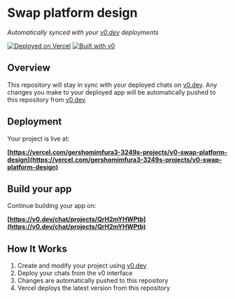 # Swap platform design

*Automatically synced with your [v0.dev](https://v0.dev) deployments*

[![Deployed on Vercel](https://img.shields.io/badge/Deployed%20on-Vercel-black?style=for-the-badge&logo=vercel)](https://vercel.com/gershomimfura3-3249s-projects/v0-swap-platform-design)
[![Built with v0](https://img.shields.io/badge/Built%20with-v0.dev-black?style=for-the-badge)](https://v0.dev/chat/projects/QrH2mYHWPtb)

## Overview

This repository will stay in sync with your deployed chats on [v0.dev](https://v0.dev).
Any changes you make to your deployed app will be automatically pushed to this repository from [v0.dev](https://v0.dev).

## Deployment

Your project is live at:

**[https://vercel.com/gershomimfura3-3249s-projects/v0-swap-platform-design](https://vercel.com/gershomimfura3-3249s-projects/v0-swap-platform-design)**

## Build your app

Continue building your app on:

**[https://v0.dev/chat/projects/QrH2mYHWPtb](https://v0.dev/chat/projects/QrH2mYHWPtb)**

## How It Works

1. Create and modify your project using [v0.dev](https://v0.dev)
2. Deploy your chats from the v0 interface
3. Changes are automatically pushed to this repository
4. Vercel deploys the latest version from this repository